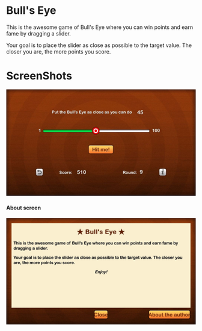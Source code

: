 # Bull's Eye

This is the awesome game of Bull's Eye where you can win points and earn fame by dragging a slider.

Your goal is to place the slider as close as possible to the target value. The closer you are, the more points you score.

# ScreenShots
![screen](/ScreenShots/image_1.jpeg)
#### About screen
![screen](/ScreenShots/image_2.jpeg)
